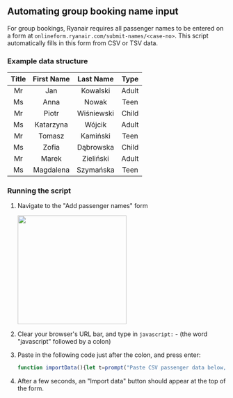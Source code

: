 ## Automating group booking name input
For group bookings, Ryanair requires all passenger names to be entered on a form at `onlineform.ryanair.com/submit-names/<case-no>`. This script automatically fills in this form from CSV or TSV data.

### Example data structure
| Title | First Name | Last Name  | Type         |
|:-----:|:----------:|:----------:|:------------:|
| Mr    | Jan        | Kowalski   | Adult        |
| Ms    | Anna       | Nowak      | Teen         |
| Mr    | Piotr      | Wiśniewski | Child        |
| Ms    | Katarzyna  | Wójcik     | Adult        |
| Mr    | Tomasz     | Kamiński   | Teen         |
| Ms    | Zofia      | Dąbrowska  | Child        |
| Mr    | Marek      | Zieliński  | Adult        |
| Ms    | Magdalena  | Szymańska  | Teen         |

### Running the script
1. Navigate to the "Add passenger names" form
   
   <img src=https://github.com/user-attachments/assets/7480d3a1-2a97-4fc4-9805-d452ceacddd6 height=250px>

2. Clear your browser's URL bar, and type in `javascript:` - (the word "javascript" followed by a colon)
3. Paste in the following code just after the colon, and press enter:
   ```js
   function importData(){let t=prompt("Paste CSV passenger data below, without header.\n\nFormat:\nTitle, First name, Last name, Type");if(!t)return;let e=[],l=t.split("\n"),o="";if(l[0].includes(","))o=",";else if(l[0].includes("\t"))o="\t";else throw"Couldn't determine CSV delimeter. Ensure data is comma or tab separated";for(let n in l){let a=l[n],i=a.split(o).map(t=>t.trim()).filter(t=>t);if(4!=i.length)throw`Invalid CSV row ${Number(n)+1}: ${a}`;e.push(i)}let r=document.querySelectorAll(".datatable-container formly-group"),s=0;for(let u in r){let c=r[u];if(!(c instanceof HTMLElement))continue;let f=e[u];if(!f)break;let d=c.querySelectorAll("input, select");d[1].value=f[1],d[2].value=f[2];let p=f[3].toUpperCase(),b=!1;for(let m of d[3].options)if(p==m.value||m.text.toUpperCase().includes(p)){if(m.disabled||d[3].disabled&&m.value!=d[3].value)throw c.scrollIntoView(),`Type "${p}" is not available for slot ${Number(u)+1}`;m.selected=!0,b=!0;break}if(!b)throw c.scrollIntoView(),`Unknown type "${p}" for slot ${Number(u)+1}`;let w=f[0].toUpperCase(),h=!1;for(let _ of d[0].options)if(w==_.value||w==_.text.toUpperCase()){if(_.disabled)throw c.scrollIntoView(),`Title "${w}" is not available for slot ${Number(u)+1}`;_.selected=!0,h=!0;break}if(!h)throw c.scrollIntoView(),`Unknown title "${w}" for slot ${Number(u)+1}`;s+=1}alert(`Successfully imported ${s} of ${e.length} entries`)}{let d=document.querySelector(".datatable-container"),b=document.createElement("button");b.innerText="Import data",b.setAttribute("style","font-size:1em;margin:2em 0"),b.onclick=()=>{try{importData()}catch(t){alert(t)}},d.insertAdjacentElement("afterbegin",b)}
   ```
4. After a few seconds, an "Import data" button should appear at the top of the form.
